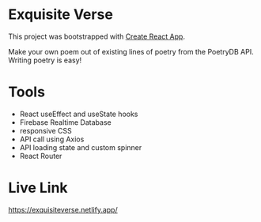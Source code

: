 # Exquisite Verse

This project was bootstrapped with [Create React App](https://github.com/facebook/create-react-app).


Make your own poem out of existing lines of poetry from the PoetryDB API. Writing poetry is easy!

# Tools
- React useEffect and useState hooks  
- Firebase Realtime Database  
- responsive CSS  
- API call using Axios  
- API loading state and custom spinner  
- React Router   


# Live Link
https://exquisiteverse.netlify.app/
